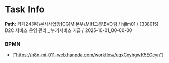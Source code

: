 # Task Info

**Path:** 카페24(주)\본사사업장\[CG]MI본부\MIH그룹\BVO팀 / hjlim01 / [338015] D2C 서비스 운영 관리 _ 부가서비스 지급 / 2025-10-01_00-00-00

### BPMN
- ["https://n8n-mi-011-web.hanpda.com/workflow/uqxCxyhgwK5EGcyn"]

